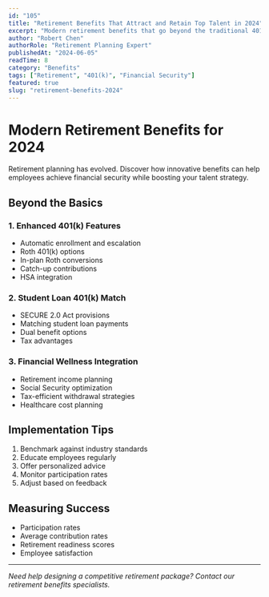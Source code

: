 ```yaml
---
id: "105"
title: "Retirement Benefits That Attract and Retain Top Talent in 2024"
excerpt: "Modern retirement benefits that go beyond the traditional 401(k) to secure your employees' futures."
author: "Robert Chen"
authorRole: "Retirement Planning Expert"
publishedAt: "2024-06-05"
readTime: 8
category: "Benefits"
tags: ["Retirement", "401(k)", "Financial Security"]
featured: true
slug: "retirement-benefits-2024"
---
```


# Modern Retirement Benefits for 2024

Retirement planning has evolved. Discover how innovative benefits can help employees achieve financial security while boosting your talent strategy.

## Beyond the Basics

### 1. Enhanced 401(k) Features

- Automatic enrollment and escalation
- Roth 401(k) options
- In-plan Roth conversions
- Catch-up contributions
- HSA integration

### 2. Student Loan 401(k) Match

- SECURE 2.0 Act provisions
- Matching student loan payments
- Dual benefit options
- Tax advantages

### 3. Financial Wellness Integration

- Retirement income planning
- Social Security optimization
- Tax-efficient withdrawal strategies
- Healthcare cost planning

## Implementation Tips

1. Benchmark against industry standards
2. Educate employees regularly
3. Offer personalized advice
4. Monitor participation rates
5. Adjust based on feedback

## Measuring Success

- Participation rates
- Average contribution rates
- Retirement readiness scores
- Employee satisfaction

---

_Need help designing a competitive retirement package? Contact our retirement benefits specialists._
